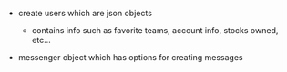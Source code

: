 - create users which are json objects
  - contains info such as favorite teams, account info, stocks owned, etc...
  
- messenger object which has options for creating messages